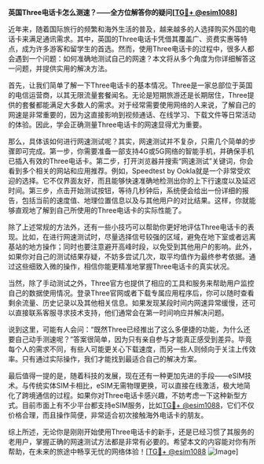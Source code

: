 **英国Three电话卡怎么测速？——全方位解答你的疑问[[TG💪+ @esim1088](https://t.me/s/esim1088)]**

近年来，随着国际旅行的频繁和海外生活的普及，越来越多的人选择购买外国的电话卡来满足通讯需求。其中，英国的Three电话卡凭借其覆盖广、资费实惠等特点，成为许多游客和留学生的首选。然而，使用Three电话卡的过程中，很多人都会遇到一个问题：如何准确地测试自己的网速？本文将从多个角度为你详细解答这一问题，并提供实用的解决方法。

首先，让我们简单了解一下Three电话卡的基本情况。Three是一家总部位于英国的电信运营商，以其无限流量套餐闻名。无论是短期旅游还是长期居住，Three提供的套餐都能满足大多数人的需求。对于经常需要使用网络的人来说，了解自己的网速是非常重要的，因为这直接影响到视频通话、在线学习、下载文件等日常活动的体验。因此，学会正确测量Three电话卡的网速显得尤为重要。

那么，具体该如何进行网速测试呢？其实，网速测试并不复杂，只需几个简单的步骤即可完成。第一步，你需要准备一部支持4G或5G网络的智能手机，并确保手机已插入有效的Three电话卡。第二步，打开浏览器并搜索“网速测试”关键词，你会看到多个相关的网站和应用推荐。例如，Speedtest by Ookla就是一个非常受欢迎的选择。它不仅界面友好，而且能够快速准确地检测出你的上下行速度以及延迟时间。第三步，点击开始测试按钮，等待几秒钟后，系统便会给出一份详细的报告，包括当前的速度值、地理位置信息以及与其他用户的对比结果。这样，你就能够直观地了解到自己所使用的Three电话卡的实际性能了。

除了上述常规的方法外，还有一些小技巧可以帮助你更好地评估Three电话卡的表现。比如，在进行网速测试时，尽量选择信号较强的区域，避免在地下室或者远离基站的地方操作；同时也要注意避开高峰时段，以免受到其他用户的影响。此外，如果你对自己的测试结果存疑，不妨多尝试几次，取平均值作为最终参考依据。通过这些细致入微的操作，相信你能更精准地掌握Three电话卡的真实状况。

当然，除了手动测试之外，Three官方也提供了相应的工具和服务来帮助用户监控自己的数据使用情况。登录Three官网或者下载专属应用程序后，你可以随时查看剩余流量、历史记录以及其他相关信息。如果发现某段时间内网速异常缓慢，还可以直接联系客服寻求技术支持，他们通常会在第一时间响应并解决问题。

说到这里，可能有人会问：“既然Three已经推出了这么多便捷的功能，为什么还要自己动手测速呢？”答案很简单，因为只有亲自参与才能真正感受到差异。毕竟每个人的需求不同，有些人可能更关心下载速度，而另一些人则倾向于关注上传效率。只有通过实际操作，我们才能找到最适合自己的解决方案。

最后值得一提的是，随着科技的发展，现在还有一种更加先进的手段——eSIM技术。与传统实体SIM卡相比，eSIM无需物理更换，可以直接在线激活，极大地简化了跨境通信的过程。如果你对Three电话卡感兴趣，不妨考虑一下这种新型方式。目前市面上有不少平台都支持eSIM服务，比如[TG💪+ @esim1088](https://t.me/s/esim1088)，它们不仅价格合理，而且操作简便，非常适合初次接触海外电话卡的朋友。

综上所述，无论你是刚刚开始使用Three电话卡的新手，还是已经习惯了其服务的老用户，掌握正确的网速测试方法都是非常有必要的。希望本文的内容能对你有所帮助，在未来的旅途中畅享无忧的网络体验！[[TG💪+ @esim1088](https://t.me/s/esim1088) ![Image](https://i.postimg.cc/4NQfJmqS/Snipaste-2025-05-13-00-14-12.png)]